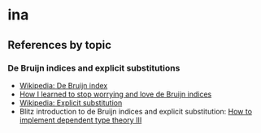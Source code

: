 # ina

## References by topic

### De Bruijn indices and explicit substitutions
- [Wikipedia: De Bruijn index](https://en.wikipedia.org/wiki/De_Bruijn_index)
- [How I learned to stop worrying and love de Bruijn indices](http://disciple-devel.blogspot.ca/2011/08/how-i-learned-to-stop-worrying-and-love.html)
- [Wikipedia: Explicit substitution](https://en.wikipedia.org/wiki/Explicit_substitution)
- Blitz introduction to de Bruijn indices and explicit substitution: [How to implement dependent type theory III](http://math.andrej.com/2012/11/29/how-to-implement-dependent-type-theory-iii/)
